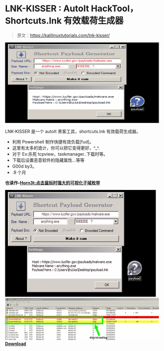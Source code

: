 # LNK-KISSER : AutoIt HackTool，Shortcuts.lnk 有效载荷生成器

> 原文：<https://kalilinuxtutorials.com/lnk-kisser/>

[![LNK-KISSER : AutoIt HackTool, Shortcuts.lnk Payloads Generator](img//a1f1d68dfc8cd944ca1c9976c1ecdcb2.png "LNK-KISSER : AutoIt HackTool, Shortcuts.lnk Payloads Generator")](https://4.bp.blogspot.com/-Zrual78slWg/XNv_YsTTIOI/AAAAAAAAAVo/c1cRzOuYUEUqx0eQS4Q8MizhBQa56RgpgCLcBGAs/s1600/LNK-KISSER-1.png)

LNK-KISSER 是一个 autoIt 黑客工具，shortcuts.lnk 有效载荷生成器。

*   利用 Powershell 制作快捷有效负载[fud]。
*   这里有太多的诡计，你可以把它变得更好，^_^.
*   对于 Ex:杀死 tcpview，taskmanager..下载时等。
*   下载后设置恶意软件的隐藏属性…等等
*   G00d by3。
*   .9 个月

**也读作-[Horn3t:点击鼠标时强大的可视化子域枚举](https://kalilinuxtutorials.com/horn3t-visual-subdomain-enumeration/)**

![](img//336f79860cfcb45c8c80d37097118c07.png)![](img//ea349f434350455f7a4af319f8a0e5aa.png)[**Download**](https://github.com/9aylas/Shortcut-Payload-Generator)